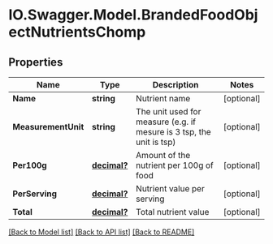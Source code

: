 # IO.Swagger.Model.BrandedFoodObjectNutrientsChomp
## Properties

Name | Type | Description | Notes
------------ | ------------- | ------------- | -------------
**Name** | **string** | Nutrient name | [optional] 
**MeasurementUnit** | **string** | The unit used for measure (e.g. if mesure is 3 tsp, the unit is tsp) | [optional] 
**Per100g** | [**decimal?**](BigDecimal.md) | Amount of the nutrient per 100g of food | [optional] 
**PerServing** | [**decimal?**](BigDecimal.md) | Nutrient value per serving | [optional] 
**Total** | [**decimal?**](BigDecimal.md) | Total nutrient value | [optional] 

[[Back to Model list]](../README.md#documentation-for-models) [[Back to API list]](../README.md#documentation-for-api-endpoints) [[Back to README]](../README.md)

